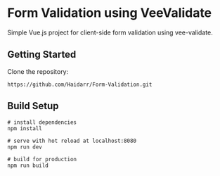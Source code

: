 # Form Validation using VeeValidate
Simple Vue.js project for client-side form validation using vee-validate.


## Getting Started

Clone the repository:
```
https://github.com/Haidarr/Form-Validation.git
```

## Build Setup
```
# install dependencies
npm install

# serve with hot reload at localhost:8080
npm run dev

# build for production 
npm run build
```
